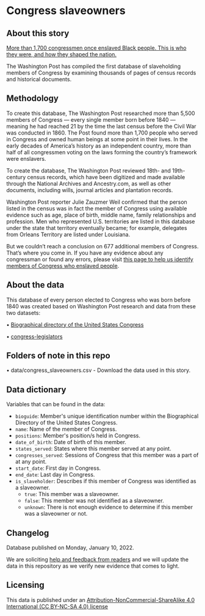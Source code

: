 # Congress slaveowners

## About this story
[More than 1,700 congressmen once enslaved Black people. This is who they were, and how they shaped the nation.](https://www.washingtonpost.com/history/interactive/2022/congress-slaveowners-names-list/)

The Washington Post has compiled the first database of slaveholding members of Congress by examining thousands of pages of census records and historical documents.

## Methodology

To create this database, The Washington Post researched more than 5,500 members of Congress — every single member born before 1840 — meaning he had reached 21 by the time the last census before the Civil War was conducted in 1860. The Post found more than 1,700 people who served in Congress and owned human beings at some point in their lives. In the early decades of America’s history as an independent country, more than half of all congressmen voting on the laws forming the country’s framework were enslavers.

To create the database, The Washington Post reviewed 18th- and 19th-century census records, which have been digitized and made available through the National Archives and Ancestry.com, as well as other documents, including wills, journal articles and plantation records. 

Washington Post reporter Julie Zauzmer Weil confirmed that the person listed in the census was in fact the member of Congress using available evidence such as age, place of birth, middle name, family relationships and profession. Men who represented U.S. territories are listed in this database under the state that territory eventually became; for example, delegates from Orleans Territory are listed under Louisiana.

But we couldn’t reach a conclusion on 677 additional members of Congress. That’s where you come in. If you have any evidence about any congressman or found any errors, please visit [this page to help us identify members of Congress who enslaved people](https://www.washingtonpost.com/history/interactive/2022/submit-congress-enslaved-database/).

## About the data
This database of every person elected to Congress who was born before 1840 was created based on Washington Post research and data from these two datasets:

•	[Biographical directory of the United States Congress](https://bioguide.congress.gov/)

•	[congress-legislators](https://github.com/unitedstates/congress-legislators)

## Folders of note in this repo
•	data/congress_slaveowners.csv - Download the data used in this story.

## Data dictionary
Variables that can be found in the data:

* `bioguide`: Member's unique identification number within the Biographical Directory of the United States Congress.
* `name`: Name of the member of Congress.
* `positions`: Member's position/s held in Congress.
* `date_of_birth`: Date of birth of this member.
* `states_served`: States where this member served at any point.
* `congresses_served`: Sessions of Congress that this member was a part of at any point.
* `start_date`: First day in Congress.
* `end_date`: Last day in Congress.
* `is_slaveholder`: Describes if this member of Congress was identified as a slaveowner.
  * `true`: This member was a slaveowner.
  * `false`: This member was not identified as a slaveowner.
  * `unknown`: There is not enough evidence to determine if this member was a slaveowner or not.

## Changelog

Database published on Monday, January 10, 2022.

We are soliciting [help and feedback from readers](https://www.washingtonpost.com/history/interactive/2022/submit-congress-enslaved-database/) and we will update the data in this repository as we verify new evidence that comes to light.

## Licensing

This data is published under an [Attribution-NonCommercial-ShareAlike 4.0 International (CC BY-NC-SA 4.0) license](https://creativecommons.org/licenses/by-nc-sa/4.0/)
